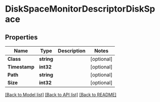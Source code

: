# DiskSpaceMonitorDescriptorDiskSpace

## Properties
Name | Type | Description | Notes
------------ | ------------- | ------------- | -------------
**Class** | **string** |  | [optional] 
**Timestamp** | **int32** |  | [optional] 
**Path** | **string** |  | [optional] 
**Size** | **int32** |  | [optional] 

[[Back to Model list]](../README.md#documentation-for-models) [[Back to API list]](../README.md#documentation-for-api-endpoints) [[Back to README]](../README.md)



